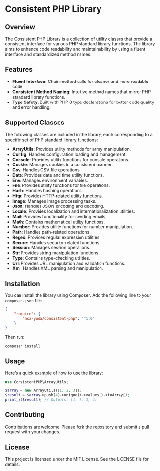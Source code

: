 # Consistent PHP Library

## Overview

The Consistent PHP Library is a collection of utility classes that provide a consistent interface for various PHP standard library functions. The library aims to enhance code readability and maintainability by using a fluent interface and standardized method names.

## Features

- **Fluent Interface**: Chain method calls for cleaner and more readable code.
- **Consistent Method Naming**: Intuitive method names that mirror PHP standard library functions.
- **Type Safety**: Built with PHP 8 type declarations for better code quality and error handling.

## Supported Classes

The following classes are included in the library, each corresponding to a specific set of PHP standard library functions:

- **ArrayUtils**: Provides utility methods for array manipulation.
- **Config**: Handles configuration loading and management.
- **Console**: Provides utility functions for console operations.
- **Cookie**: Manages cookies in a consistent manner.
- **Csv**: Handles CSV file operations.
- **Date**: Provides date and time utility functions.
- **Env**: Manages environment variables.
- **File**: Provides utility functions for file operations.
- **Hash**: Handles hashing operations.
- **Http**: Provides HTTP-related utility functions.
- **Image**: Manages image processing tasks.
- **Json**: Handles JSON encoding and decoding.
- **Locale**: Provides localization and internationalization utilities.
- **Mail**: Provides functionality for sending emails.
- **Math**: Contains mathematical utility functions.
- **Number**: Provides utility functions for number manipulation.
- **Path**: Handles path-related operations.
- **Regex**: Provides regular expression utilities.
- **Secure**: Handles security-related functions.
- **Session**: Manages session operations.
- **Str**: Provides string manipulation functions.
- **Type**: Contains type-checking utilities.
- **Url**: Provides URL manipulation and validation functions.
- **Xml**: Handles XML parsing and manipulation.

## Installation

You can install the library using Composer. Add the following line to your `composer.json` file:

```json
{
    "require": {
        "nsa-yoda/consistent-php": "^1.0"
    }
}
```

Then run:

```bash
composer install
```


## Usage

Here’s a quick example of how to use the library:

```php
use ConsistentPHP\ArrayUtils;

$array = new ArrayUtils([1, 2, 3]);
$result = $array->push(4)->unique()->values()->toArray();
print_r($result); // Outputs: [1, 2, 3, 4]
```

## Contributing

Contributions are welcome! Please fork the repository and submit a pull request with your changes.

## License

This project is licensed under the MIT License. See the LICENSE file for details.